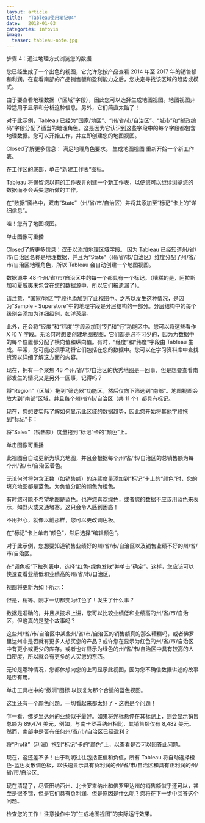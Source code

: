 ```yaml
---
layout: article
title:  "Tableau使用笔记04"
date:   2018-01-03 
categories: infovis
image:
  teaser: tableau-note.jpg
---
```

步骤 4：通过地理方式浏览您的数据

您已经生成了一个出色的视图，它允许您按产品查看 2014 年至 2017 年的销售额和利润。在查看南部的产品销售额和盈利能力之后，您决定寻找该区域的趋势或模式。

由于要查看地理数据（“区域”字段），因此您可以选择生成地图视图。地图视图非常适用于显示和分析这种信息。另外，它们简直太酷了！

对于此示例，Tableau 已经为“国家/地区”、“州/省/市/自治区”、“城市”和“邮政编码”字段分配了适当的地理角色。这是因为它认识到这些字段中的每个字段都包含地理数据。您可以开始工作，并立即创建您的地图视图。

Closed了解更多信息： 满足地理角色要求。
生成地图视图
重新开始一个新工作表。

在工作区的底部，单击“新建工作表”图标。



Tableau 将保留您以前的工作表并创建一个新工作表，以便您可以继续浏览您的数据而不会丢失您所做的工作。

在“数据”窗格中，双击“State”（州/省/市/自治区）并将其添加至“标记”卡上的“详细信息”。

哇！您有了地图视图。

单击图像可重播 


Closed了解更多信息：双击以添加地理区域字段。
因为 Tableau 已经知道州/省/市/自治区名称是地理数据，并且为“State”（州/省/市/自治区）维度分配了州/省/市/自治区地理角色，所以 Tableau 会自动创建一个地图视图。

数据源中 48 个州/省/市/自治区中的每一个都具有一个标记。（糟糕的是，阿拉斯加和夏威夷未包含在您的数据源中，所以它们被遗漏了）。

请注意，“国家/地区”字段也添加到了此视图中。之所以发生这种情况，是因为“Sample - Superstore”中的地理字段是分层结构的一部分。分层结构中的每个级别会添加为详细级别，如洋葱层。

此外，还会将“经度”和“纬度”字段添加到“列”和“行”功能区中。您可以将这些看作 X 和 Y 字段。无论何时想要创建地图视图，它们都是必不可少的，因为为数据中的每个位置都分配了横向值和纵向值。有时，“经度”和“纬度”字段由 Tableau 生成。平常，您可能必须手动将它们包括在您的数据中。您可以在学习资料库中查找资源以详细了解这方面的内容。

现在，拥有一个聚焦 48 个州/省/市/自治区的优秀地图是一回事，但是想要查看南部发生的情况又是另外一回事，记得吗？

将“Region”（区域）拖到“筛选器”功能区，然后仅向下筛选到“南部”。地图视图会放大到“南部”区域，并且每个州/省/市/自治区（共 11 个）都具有标记。

现在，您想要实际了解如何显示此区域的数据趋势，因此您开始将其他字段拖到“标记”卡：

将“Sales”（销售额）度量拖到“标记”卡的“颜色”上。

单击图像可重播 


此视图会自动更新为填充地图，并且会根据每个州/省/市/自治区的总销售额为每个州/省/市/自治区着色。

无论何时将包含正数（如销售额）的连续度量添加到“标记”卡上的“颜色”时，您的填充地图都是蓝色。为负值分配的颜色为橙色。

有时您可能不希望地图是蓝色。也许您喜欢绿色，或者您的数据不应该用蓝色来表示，如野火或交通堵塞。这只会令人感到困惑！

不用担心，就像以前那样，您可以更改调色板。

在“标记”卡上单击“颜色”，然后选择“编辑颜色”。

对于此示例，您想要知道销售业绩好的州/省/市/自治区以及销售业绩不好的州/省/市/自治区。

在“调色板”下拉列表中，选择“红色-绿色发散”并单击“确定”。这样，您应该可以快速查看业绩低和业绩高的州/省/市/自治区。

视图将更新为如下所示：



但是，稍等。刚才一切都变为红色了！发生了什么事？

数据是准确的，并且从技术上讲，您可以比较业绩低和业绩高的州/省/市/自治区，但这真的是整个故事吗？

这些州/省/市/自治区中某些州/省/市/自治区的销售额真的那么糟糕吗，或者佛罗里达州中是否就有更多人想买您的产品？或许您在显示为红色的州/省/市/自治区中有更小或更少的库存。或者也许显示为绿色的州/省/市/自治区中具有较高的人口密度，所以就会有更多的人买您的东西。

无论是哪种情况，您都休想向您的上司显示此视图，因为您不确信数据讲述的故事是否有用。

单击工具栏中的“撤消”图标  以恢复为那个合适的蓝色视图。

这里还有一个颜色问题。一切看起来都太好了 - 这也是个问题！

乍一看，佛罗里达州的业绩似乎最好。如果将光标悬停在其标记上，则会显示销售总额为 89,474 美元，例如，与南卡罗莱纳州相比，其销售额仅有 8,482 美元。然而，南部中是否有任何州/省/市/自治区已经盈利？

将“Profit”（利润）拖到“标记”卡的“颜色”上，以查看是否可以回答此问题。



现在，这还差不多！由于利润往往包括正值和负值，所有 Tableau 将自动选择橙色-蓝色发散调色板，以快速显示具有负利润的州/省/市/自治区和具有正利润的州/省/市/自治区。

现在清楚了，尽管田纳西州、北卡罗来纳州和佛罗里达州的销售额似乎还可以，甚至是很不错，但是它们具有负利润。但是原因是什么呢？您将在下一步中回答这个问题。

检查您的工作！注意操作中的“生成地图视图”的实际运行效果。